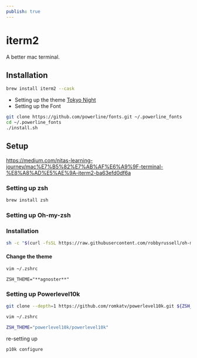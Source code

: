 ```yaml
---
publish: true
---
```



# iterm2 

A better mac terminal.
## Installation
```bash
brew install iterm2 --cask
```


- Setting up the theme [Tokyo Night](https://github.com/tokyo-night/tokyo-night-vscode-theme?tab=readme-ov-file)
- Setting up the Font
```bash
git clone https://github.com/powerline/fonts.git ~/.powerline_fonts
cd ~/.powerline_fonts
./install.sh
```



## Setup
https://medium.com/nitas-learning-journey/mac%E7%B5%82%E7%AB%AF%E6%A9%9F-terminal-%E8%A8%AD%E5%AE%9A-iterm2-ba63efd0df6a


### Setting up zsh 
```bash
brew install zsh
```

### Setting up Oh-my-zsh

### Installation
```bash
sh -c "$(curl -fsSL https://raw.githubusercontent.com/robbyrussell/oh-my-zsh/master/tools/install.sh)"
```
#### Change the theme
```bash
vim ~/.zshrc
```

```
ZSH_THEME="**agnoster**"
```


### Setting up Powerlevel10k

```bash
git clone --depth=1 https://github.com/romkatv/powerlevel10k.git ${ZSH_CUSTOM:-$HOME/.oh-my-zsh/custom}/themes/powerlevel10k
```

```bash
vim ~/.zshrc
```

```bash
ZSH_THEME="powerlevel10k/powerlevel10k"
```
re-setting up
```bash
p10k configure
```

